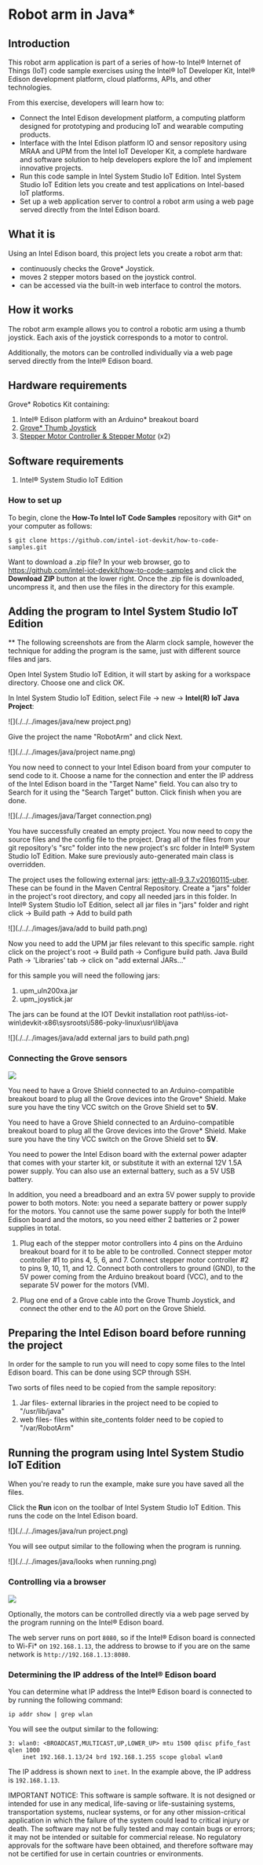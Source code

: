 # Robot arm in Java*

## Introduction

This robot arm application is part of a series of how-to Intel® Internet of Things (IoT) code sample exercises using the Intel® IoT Developer Kit, Intel® Edison development platform, cloud platforms, APIs, and other technologies.

From this exercise, developers will learn how to:<br>
- Connect the Intel Edison development platform, a computing platform designed for prototyping and producing IoT and wearable computing products.<br>
- Interface with the Intel Edison platform IO and sensor repository using MRAA and UPM from the Intel IoT Developer Kit, a complete hardware and software solution to help developers explore the IoT and implement innovative projects.<br>
- Run this code sample in Intel System Studio IoT Edition. Intel System Studio IoT Edition lets you create and test applications on Intel-based IoT platforms.<br>
- Set up a web application server to control a robot arm using a web page served directly from the Intel Edison board.

## What it is

Using an Intel Edison board, this project lets you create a robot arm that:<br>
- continuously checks the Grove* Joystick.<br>
- moves 2 stepper motors based on the joystick control.<br>
- can be accessed via the built-in web interface to control the motors.

## How it works

The robot arm example allows you to control a robotic arm using a thumb joystick.
Each axis of the joystick corresponds to a motor to control.

Additionally, the motors can be controlled individually via a web page served directly from the Intel® Edison board.
## Hardware requirements

Grove* Robotics Kit containing:

1. Intel® Edison platform with an Arduino* breakout board
2. [Grove* Thumb Joystick](http://iotdk.intel.com/docs/master/upm/node/classes/joystick12.html)
3. [Stepper Motor Controller & Stepper Motor](http://iotdk.intel.com/docs/master/upm/node/classes/uln200xa.html) (x2)


## Software requirements

1. Intel® System Studio IoT Edition

### How to set up

To begin, clone the **How-To Intel IoT Code Samples** repository with Git* on your computer as follows:

    $ git clone https://github.com/intel-iot-devkit/how-to-code-samples.git

Want to download a .zip file? In your web browser, go to <a href="https://github.com/intel-iot-devkit/how-to-code-samples">https://github.com/intel-iot-devkit/how-to-code-samples</a> and click the **Download ZIP** button at the lower right. Once the .zip file is downloaded, uncompress it, and then use the files in the directory for this example.

## Adding the program to Intel System Studio IoT Edition

 ** The following screenshots are from the Alarm clock sample, however the technique for adding the program is the same, just with different source files and jars.

Open Intel System Studio IoT Edition, it will start by asking for a workspace directory. Choose one and click OK.

In Intel System Studio IoT Edition, select File -> new -> **Intel(R) IoT Java Project**:

![](./../../images/java/new project.png)

Give the project the name "RobotArm" and click Next.

![](./../../images/java/project name.png)

You now need to connect to your Intel Edison board from your computer to send code to it.
Choose a name for the connection and enter the IP address of the Intel Edison board in the "Target Name" field. You can also try to Search for it using the "Search Target" button. Click finish when you are done.

![](./../../images/java/Target connection.png)

You have successfully created an empty project. You now need to copy the source files and the config file to the project.
Drag all of the files from your git repository's "src" folder into the new project's src folder in Intel® System Studio IoT Edition. Make sure previously auto-generated main class is overridden.

The project uses the following external jars: [jetty-all-9.3.7.v20160115-uber](http://repo1.maven.org/maven2/org/eclipse/jetty/aggregate/jetty-all/9.3.7.v20160115/jetty-all-9.3.7.v20160115-uber.jar). These can be found in the Maven Central Repository. Create a "jars" folder in the project's root directory, and copy all needed jars in this folder.
In Intel® System Studio IoT Edition, select all jar files in "jars" folder and  right click -> Build path -> Add to build path

![](./../../images/java/add to build path.png)

Now you need to add the UPM jar files relevant to this specific sample.
right click on the project's root -> Build path -> Configure build path. Java Build Path -> 'Libraries' tab -> click on "add external JARs..."

for this sample you will need the following jars:

1. upm_uln200xa.jar
2. upm_joystick.jar

The jars can be found at the IOT Devkit installation root path\iss-iot-win\devkit-x86\sysroots\i586-poky-linux\usr\lib\java

![](./../../images/java/add external jars to build path.png)

### Connecting the Grove sensors

![](./../../images/java/robot-arm.jpg)

You need to have a Grove Shield connected to an Arduino-compatible breakout board to plug all the Grove devices into the Grove* Shield. Make sure you have the tiny VCC switch on the Grove Shield set to **5V**.

You need to have a Grove Shield connected to an Arduino-compatible breakout board to plug all the Grove devices into the Grove* Shield. Make sure you have the tiny VCC switch on the Grove Shield set to **5V**.

You need to power the Intel Edison board with the external power adapter that comes with your starter kit, or substitute it with an external 12V 1.5A power supply. You can also use an external battery, such as a 5V USB battery.

In addition, you need a breadboard and an extra 5V power supply to provide power to both motors. Note: you need a separate battery or power supply for the motors. You cannot use the same power supply for both the Intel® Edison board and the motors, so you need either 2 batteries or 2 power supplies in total.

1. Plug each of the stepper motor controllers into 4 pins on the Arduino breakout board for it to be able to be controlled. Connect stepper motor controller #1 to pins 4, 5, 6, and 7. Connect stepper motor controller #2 to pins 9, 10, 11, and 12. Connect both controllers to ground (GND), to the 5V power coming from the Arduino breakout board (VCC), and to the separate 5V power for the motors (VM).

2. Plug one end of a Grove cable into the Grove Thumb Joystick, and connect the other end to the A0 port on the Grove Shield.


## Preparing the Intel Edison board before running the project

In order for the sample to run you will need to copy some files to the Intel Edison board. This can be done using SCP through SSH.

Two sorts of files need to be copied from the sample repository:

1. Jar files- external libraries in the project need to be copied to "/usr/lib/java"
2. web files- files within site_contents folder need to be copied to "/var/RobotArm"


## Running the program using Intel System Studio IoT Edition

When you're ready to run the example, make sure you have saved all the files.

Click the **Run** icon on the toolbar of Intel System Studio IoT Edition. This runs the code on the Intel Edison board.

![](./../../images/java/run project.png)


You will see output similar to the following when the program is running.

![](./../../images/java/looks when running.png)

### Controlling via a browser

![](./../../images/java/robot-arm-web.png)

Optionally, the motors can be controlled directly via a web page served by the program running on the Intel® Edison board.

The web server runs on port `8080`, so if the Intel® Edison board is connected to Wi-Fi* on `192.168.1.13`, the address to browse to if you are on the same network is `http://192.168.1.13:8080`.

### Determining the IP address of the Intel® Edison board

You can determine what IP address the Intel® Edison board is connected to by running the following command:

    ip addr show | grep wlan

You will see the output similar to the following:

    3: wlan0: <BROADCAST,MULTICAST,UP,LOWER_UP> mtu 1500 qdisc pfifo_fast qlen 1000
        inet 192.168.1.13/24 brd 192.168.1.255 scope global wlan0

The IP address is shown next to `inet`. In the example above, the IP address is `192.168.1.13`.


IMPORTANT NOTICE: This software is sample software. It is not designed or intended for use in any medical, life-saving or life-sustaining systems, transportation systems, nuclear systems, or for any other mission-critical application in which the failure of the system could lead to critical injury or death. The software may not be fully tested and may contain bugs or errors; it may not be intended or suitable for commercial release. No regulatory approvals for the software have been obtained, and therefore software may not be certified for use in certain countries or environments.
